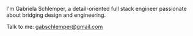 I'm Gabriela Schlemper, a detail-oriented full stack engineer passionate about bridging design and engineering.

Talk to me: gabschlemper@gmail.com
